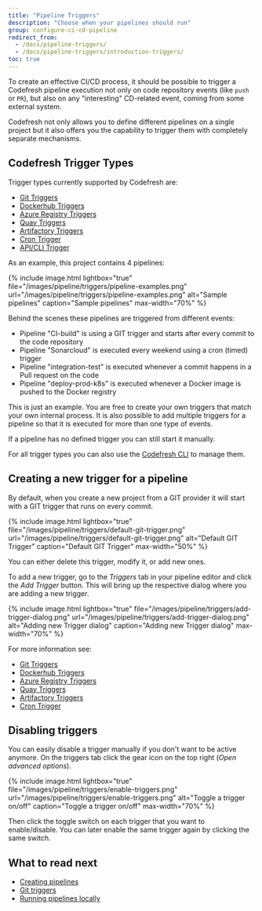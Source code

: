 ```yaml
---
title: "Pipeline Triggers"
description: "Choose when your pipelines should run"
group: configure-ci-cd-pipeline
redirect_from:
  - /docs/pipeline-triggers/
  - /docs/pipeline-triggers/introduction-triggers/
toc: true
---
```



To create an effective CI/CD process, it should be possible to trigger a Codefresh pipeline execution not only on code repository events (like `push` or `PR`), but also on any "interesting" CD-related event, coming from some external system.

Codefresh not only allows you to define different pipelines on a single project but it also offers you the capability to trigger them with completely separate mechanisms.


## Codefresh Trigger Types

Trigger types currently supported by Codefresh are:

* [Git Triggers](git-triggers)
* [Dockerhub Triggers](dockerhub-triggers)
* [Azure Registry Triggers](azure-triggers)
* [Quay Triggers](quay-triggers)
* [Artifactory Triggers](jfrog-triggers)
* [Cron Trigger](cron-triggers)
* [API/CLI Trigger]({{site.baseurl}}/docs/integrations/codefresh-api/)

As an example, this project contains 4 pipelines:

{% include image.html
lightbox="true"
file="/images/pipeline/triggers/pipeline-examples.png"
url="/images/pipeline/triggers/pipeline-examples.png"
alt="Sample pipelines"
caption="Sample pipelines"
max-width="70%"
%}

Behind the scenes these pipelines are triggered from different events:

* Pipeline "CI-build" is using a GIT trigger and starts after every commit to the code repository
* Pipeline "Sonarcloud" is executed every weekend using a cron (timed) trigger
* Pipeline "integration-test" is executed whenever a commit happens in a Pull request on the code
* Pipeline "deploy-prod-k8s" is executed whenever a Docker image is pushed to the Docker registry

This is just an example. You are free to create your own triggers that match your own internal process.
It is also possible to add multiple triggers for a pipeline so that it is executed for more than one type of events.

If a pipeline has no defined trigger you can still start it manually.

For all trigger types you can also use the [Codefresh CLI](https://codefresh-io.github.io/cli/triggers/) to manage them.



## Creating a new trigger for a pipeline

By default, when you create a new project from a GIT provider it will start with a GIT trigger that runs on every commit.

{% include image.html
lightbox="true"
file="/images/pipeline/triggers/default-git-trigger.png"
url="/images/pipeline/triggers/default-git-trigger.png"
alt="Default GIT Trigger"
caption="Default GIT Trigger"
max-width="50%"
%}

You can either delete this trigger, modify it, or add new ones.

To add a new trigger, go to the *Triggers* tab in your pipeline editor and click the *Add Trigger* button. This will bring up the respective dialog where you are adding a new trigger.

{% include image.html
lightbox="true"
file="/images/pipeline/triggers/add-trigger-dialog.png"
url="/images/pipeline/triggers/add-trigger-dialog.png"
alt="Adding new Trigger dialog"
caption="Adding new Trigger dialog"
max-width="70%"
%}

For more information see:

* [Git Triggers](git-triggers)
* [Dockerhub Triggers](dockerhub-triggers)
* [Azure Registry Triggers](azure-triggers)
* [Quay Triggers](quay-triggers)
* [Artifactory Triggers](jfrog-triggers)
* [Cron Trigger](cron-triggers)

## Disabling triggers

You can easily disable a trigger manually if you don't want to be active anymore.
On the triggers tab click the gear icon on the top right (*Open advanced options*).

{% include image.html
lightbox="true"
file="/images/pipeline/triggers/enable-triggers.png"
url="/images/pipeline/triggers/enable-triggers.png"
alt="Toggle a trigger on/off"
caption="Toggle a trigger on/off"
max-width="70%"
%}


Then click the toggle switch on each trigger that you want to enable/disable. You can later enable the same trigger again
by clicking the same switch.

## What to read next

* [Creating pipelines]({{site.baseurl}}/docs/configure-ci-cd-pipeline/pipelines/)
* [Git triggers](git-triggers)
* [Running pipelines locally]({{site.baseurl}}/docs/configure-ci-cd-pipeline/running-pipelines-locally/)

